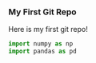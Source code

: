 ### My First Git Repo

Here is my first git repo!

``` python
import numpy as np
import pandas as pd
```
